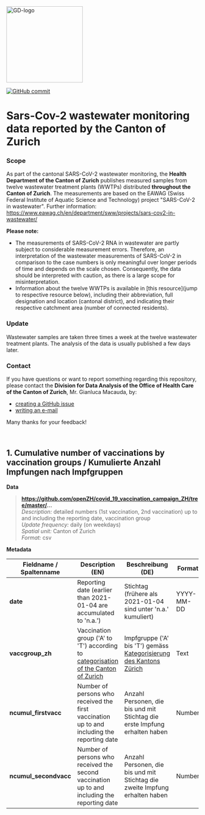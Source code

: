 
<img src="https://github.com/openZH/covid_19/blob/master/gd.png" alt="GD-logo" width="200"/>

[![GitHub commit](https://img.shields.io/github/last-commit/openZH/covid_19)](https://github.com/openZH/covid_19_wastewater_monitoring_ZH/commits/master)

# Sars-Cov-2 wastewater monitoring data reported by the Canton of Zurich

### Scope
As part of the cantonal SARS-CoV-2 wastewater monitoring, the __Health Department of the Canton of Zurich__ publishes measured samples from twelve wastewater treatment plants (WWTPs) distributed __throughout the Canton of Zurich__. The measurements are based on the EAWAG (Swiss Federal Institute of Aquatic Science and Technology) project "SARS-CoV-2 in wastewater". Further information: https://www.eawag.ch/en/department/sww/projects/sars-cov2-in-wastewater/

__Please note:__ <br>
- The measurements of SARS-CoV-2 RNA in wastewater are partly subject to considerable measurement errors. Therefore, an interpretation of the wastewater measurements of SARS-CoV-2 in comparison to the case numbers is only meaningful over longer periods of time and depends on the scale chosen. Consequently, the data should be interpreted with caution, as there is a large scope for misinterpretation.
- Information about the twelve WWTPs is available in [this resource](jump to respective resource below), including their abbreviation, full designation and location (cantonal district), and indicating their respective catchment area (number of connected residents).

### Update
Wastewater samples are taken three times a week at the twelve wastewater treatment plants. The analysis of the data is usually published a few days later.

### Contact

If you have questions or want to report something regarding this repository, please contact the __Division for Data Analysis of the Office of Health Care of the Canton of Zurich__, Mr. Gianluca Macauda, by: <br>
- [creating a GitHub issue](https://github.com/openZH/covid_19_wastewater_monitoring_ZH/issues) <br>
- [writing an e-mail](mailto:gianluca.macauda@gd.zh.ch) <br>

Many thanks for your feedback!

<br>

## 1. Cumulative number of vaccinations by vaccination groups / Kumulierte Anzahl Impfungen nach Impfgruppen

**Data** <br>

>**https://github.com/openZH/covid_19_vaccination_campaign_ZH/tree/master/...** <br>
>*Description:* detailed numbers (1st vaccination, 2nd vaccination) up to and including the reporting date, vaccination group <br>
>*Update frequency:* daily (on weekdays) <br>
>*Spatial unit:* Canton of Zurich <br>
>*Format:* csv <br>

**Metadata**

| Fieldname / Spaltenname | Description (EN)             | Beschreibung (DE)             | Format     |
|-------------------------|------------------------------|-------------------------------|------------|
| __date__                | Reporting date (earlier than 2021-01-04 are accumulated to 'n.a.') | Stichtag (frühere als 2021-01-04 sind unter 'n.a.' kumuliert) | YYYY-MM-DD |
| __vaccgroup_zh__        | Vaccination group ('A' to 'T') according to [categorisation of the Canton of Zurich](https://www.zh.ch/de/gesundheit/coronavirus/coronavirus-impfung/impfgruppen.html#main_table_copy_copy) | Impfgruppe ('A' bis 'T') gemäss [Kategorisierung des Kantons Zürich](https://www.zh.ch/de/gesundheit/coronavirus/coronavirus-impfung/impfgruppen.html#main_table_copy_copy) | Text |
| __ncumul_firstvacc__    | Number of persons who received the first vaccination up to and including the reporting date | Anzahl Personen, die bis und mit Stichtag die erste Impfung erhalten haben | Number     |
| __ncumul_secondvacc__   | Number of persons who received the second vaccination up to and including the reporting date | Anzahl Personen, die bis und mit Stichtag die zweite Impfung erhalten haben | Number     |

<br>
